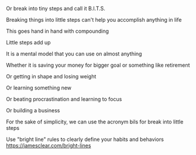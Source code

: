 Or break into tiny steps and call it B.I.T.S.

Breaking things into little steps can't help you accomplish anything in life

This goes hand in hand with compounding

Little steps add up

It is a mental model that you can use on almost anything

Whether it is saving your money for bigger goal or something like retirement

Or getting in shape and losing weight

Or learning something new

Or beating procrastination and learning to focus

Or building a business

For the sake of simplicity, we can use the acronym bils for break into little steps

Use "bright line" rules to clearly define your habits and behaviors
https://jamesclear.com/bright-lines